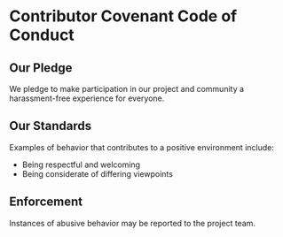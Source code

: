 # Contributor Covenant Code of Conduct

## Our Pledge
We pledge to make participation in our project and community a harassment-free experience for everyone.

## Our Standards
Examples of behavior that contributes to a positive environment include:
- Being respectful and welcoming
- Being considerate of differing viewpoints

## Enforcement
Instances of abusive behavior may be reported to the project team.
